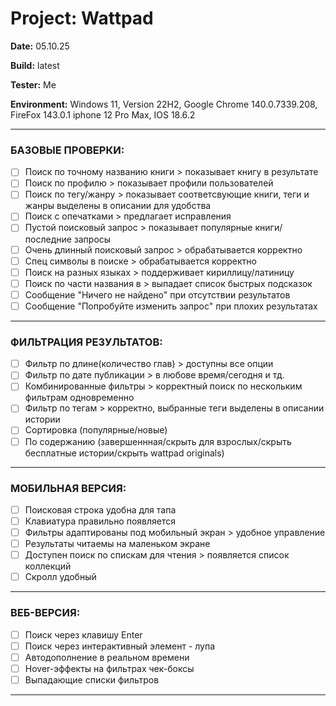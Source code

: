 # Project: Wattpad 

**Date:** 05.10.25

**Build:** latest

**Tester:** Me

**Environment:** 
Windows 11, Version 22H2, Google Chrome 140.0.7339.208, FireFox 143.0.1
iphone 12 Pro Max, IOS 18.6.2

---

### БАЗОВЫЕ ПРОВЕРКИ:
- [ ] Поиск по точному названию книги > показывает книгу в результате
- [ ] Поиск по профилю > показывает профили пользователей
- [ ] Поиск по тегу/жанру > показывает соответсвующие книги, теги и жанры выделены в описании для удобства 
- [ ] Поиск с опечатками > предлагает исправления
- [ ] Пустой поисковый запрос > показывает популярные книги/последние запросы
- [ ] Очень длинный поисковый запрос > обрабатывается корректно
- [ ] Спец символы в поиске > обрабатывается корректно
- [ ] Поиск на разных языках > поддерживает кириллицу/латиницу
- [ ] Поиск по части названия в > выпадает список быстрых подсказок 
- [ ] Сообщение "Ничего не найдено" при отсутствии результатов
- [ ] Сообщение "Попробуйте изменить запрос" при плохих результатах

---

### ФИЛЬТРАЦИЯ РЕЗУЛЬТАТОВ:
- [ ] Фильтр по длине(количество глав) > доступны все опции 
- [ ] Фильтр по дате публикации > в любове время/сегодня и тд.
- [ ] Комбинированные фильтры > корректный поиск по нескольким фильтрам одновременно 
- [ ] Фильтр по тегам > корректно, выбранные теги выделены в описании истории 
- [ ] Сортировка (популярные/новые) 
- [ ] По содержанию (завершеннная/скрыть для взрослых/скрыть бесплатные истории/скрыть wattpad originals) 

---

### МОБИЛЬНАЯ ВЕРСИЯ:
- [ ] Поисковая строка удобна для тапа 
- [ ] Клавиатура правильно появляется  
- [ ] Фильтры адаптированы под мобильный экран > удобное управление 
- [ ] Результаты читаемы на маленьком экране 
- [ ] Доступен поиск по спискам для чтения > появляется список коллекций 
- [ ] Скролл удобный

---

### ВЕБ-ВЕРСИЯ:
- [ ] Поиск через клавишу Enter 
- [ ] Поиск через интерактивный элемент - лупа  
- [ ] Автодополнение в реальном времени  
- [ ] Hover-эффекты на фильтрах чек-боксы 
- [ ] Выпадающие списки фильтров

---



